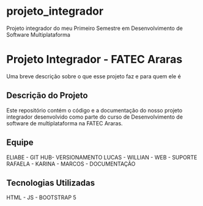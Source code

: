 # projeto_integrador
Projeto integrador do meu Primeiro Semestre em Desenvolvimento de Software Multiplataforma 


# Projeto Integrador - FATEC Araras

Uma breve descrição sobre o que esse projeto faz e para quem ele é


## Descrição do Projeto

Este repositório contém o código e a documentação do nosso projeto integrador desenvolvido como parte do curso de Desenvolvimento de software de multiplataforma na FATEC Araras.

## Equipe

ELIABE - GIT HUB- VERSIONAMENTO 
LUCAS - WILLIAN - WEB - SUPORTE
RAFAELA - KARINA - MARCOS - DOCUMENTAÇÃO

## Tecnologias Utilizadas

HTML - JS - BOOTSTRAP 5






